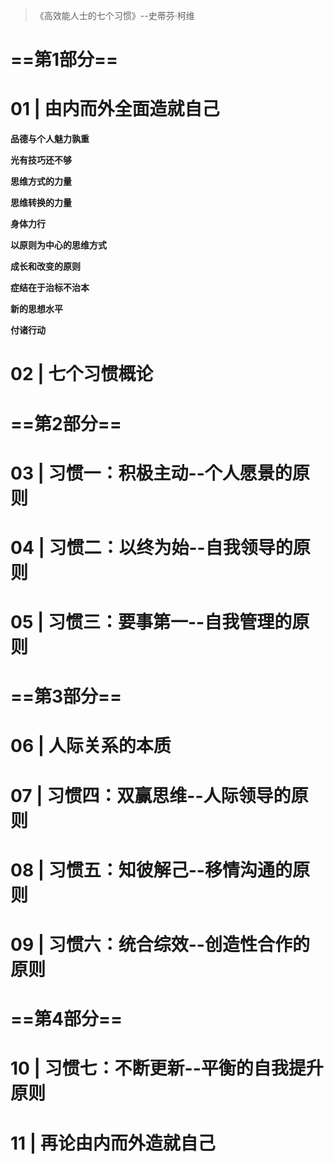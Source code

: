 > 《高效能人士的七个习惯》--史蒂芬·柯维

# ==第1部分==

# 01 | 由内而外全面造就自己

**品德与个人魅力孰重**

**光有技巧还不够**

**思维方式的力量**

**思维转换的力量**

**身体力行**

**以原则为中心的思维方式**

**成长和改变的原则**



**症结在于治标不治本**

**新的思想水平**

**付诸行动**



# 02 | 七个习惯概论

# ==第2部分==

# 03 | 习惯一：积极主动--个人愿景的原则

# 04 | 习惯二：以终为始--自我领导的原则

# 05 | 习惯三：要事第一--自我管理的原则



# ==第3部分==

# 06 | 人际关系的本质

# 07 | 习惯四：双赢思维--人际领导的原则

# 08 | 习惯五：知彼解己--移情沟通的原则

# 09 | 习惯六：统合综效--创造性合作的原则



# ==第4部分==



# 10 | 习惯七：不断更新--平衡的自我提升原则

# 11 | 再论由内而外造就自己











